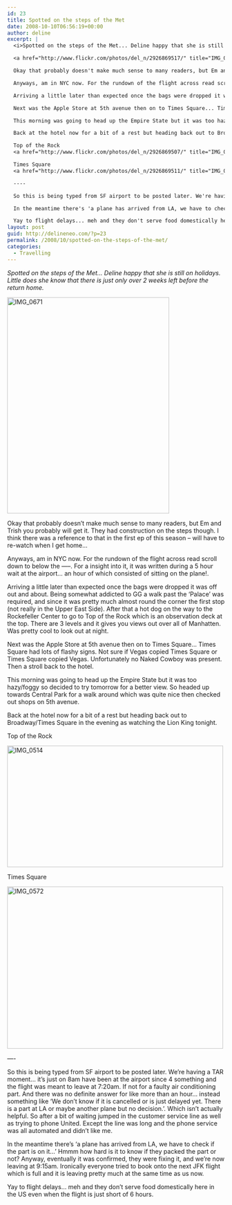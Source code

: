 ```yaml
---
id: 23
title: Spotted on the steps of the Met
date: 2008-10-10T06:56:19+00:00
author: deline
excerpt: |
  <i>Spotted on the steps of the Met... Deline happy that she is still on holidays. Little does she know that there is just only over 2 weeks left before the return home.</i>

  <a href="http://www.flickr.com/photos/del_n/2926869517/" title="IMG_0671 by del_n, on Flickr"><img src="http://farm4.static.flickr.com/3090/2926869517_fac220816c.jpg" width="375" height="500" alt="IMG_0671" /></a>

  Okay that probably doesn't make much sense to many readers, but Em and Trish you probably will get it. They had construction on the steps though. I think there was a reference to that in the first ep of this season - will have to re-watch when I get home...

  Anyways, am in NYC now. For the rundown of the flight across read scroll down to below the -----. For a insight into it, it was written during a 5 hour wait at the airport... an hour of which consisted of sitting on the plane!.

  Arriving a little later than expected once the bags were dropped it was off out and about. Being somewhat addicted to GG a walk past the 'Palace' was required, and since it was pretty much almost round the corner the first stop (not really in the Upper East Side). After that a hot dog on the way to the Rockefeller Center to go to Top of the Rock which is an observation deck at the top. There are 3 levels and it gives you views out over all of Manhatten. Was pretty cool to look out at night.

  Next was the Apple Store at 5th avenue then on to Times Square... Times Square had lots of flashy signs. Not sure if Vegas copied Times Square or Times Square copied Vegas. Unfortunately no Naked Cowboy was present. Then a stroll back to the hotel.

  This morning was going to head up the Empire State but it was too hazy/foggy so decided to try tomorrow for a better view. So headed up towards Central Park for a walk around which was quite nice then checked out shops on 5th avenue.

  Back at the hotel now for a bit of a rest but heading back out to Broadway/Times Square in the evening as watching the Lion King tonight.

  Top of the Rock
  <a href="http://www.flickr.com/photos/del_n/2926869507/" title="IMG_0514 by del_n, on Flickr"><img src="http://farm3.static.flickr.com/2217/2926869507_db81f701e8.jpg" width="500" height="281" alt="IMG_0514" /></a>

  Times Square
  <a href="http://www.flickr.com/photos/del_n/2926869511/" title="IMG_0572 by del_n, on Flickr"><img src="http://farm4.static.flickr.com/3181/2926869511_f427af7c2a.jpg" width="500" height="375" alt="IMG_0572" /></a>

  ----

  So this is being typed from SF airport to be posted later. We're having a TAR moment... it's just on 8am have been at the airport since 4 something and the flight was meant to leave at 7:20am. If not for a faulty air conditioning part. And there was no definite answer for like more than an hour... instead something like 'We don't know if it is cancelled or is just delayed yet. There is a part at LA or maybe another plane but no decision.'. Which isn't actually helpful. So after a bit of waiting jumped in the customer service line as well as trying to phone United. Except the line was long and the phone service was all automated and didn't like me.

  In the meantime there's 'a plane has arrived from LA, we have to check if the part is on it...' Hmmm how hard is it to know if they packed the part or not? Anyway, eventually it was confirmed, they were fixing it, and we're now leaving at 9:15am. Ironically everyone tried to book onto the next JFK flight which is full and it is leaving pretty much at the same time as us now.

  Yay to flight delays... meh and they don't serve food domestically here in the US even when the flight is just short of 6 hours.
layout: post
guid: http://delineneo.com/?p=23
permalink: /2008/10/spotted-on-the-steps-of-the-met/
categories:
  - Travelling
---
```

_Spotted on the steps of the Met&#8230; Deline happy that she is still on holidays. Little does she know that there is just only over 2 weeks left before the return home._

[<img src="http://farm4.static.flickr.com/3090/2926869517_fac220816c.jpg" width="375" height="500" alt="IMG_0671" />](http://www.flickr.com/photos/del_n/2926869517/ "IMG_0671 by del_n, on Flickr")

Okay that probably doesn&#8217;t make much sense to many readers, but Em and Trish you probably will get it. They had construction on the steps though. I think there was a reference to that in the first ep of this season &#8211; will have to re-watch when I get home&#8230;

Anyways, am in NYC now. For the rundown of the flight across read scroll down to below the &#8212;&#8211;. For a insight into it, it was written during a 5 hour wait at the airport&#8230; an hour of which consisted of sitting on the plane!.

Arriving a little later than expected once the bags were dropped it was off out and about. Being somewhat addicted to GG a walk past the &#8216;Palace&#8217; was required, and since it was pretty much almost round the corner the first stop (not really in the Upper East Side). After that a hot dog on the way to the Rockefeller Center to go to Top of the Rock which is an observation deck at the top. There are 3 levels and it gives you views out over all of Manhatten. Was pretty cool to look out at night.

Next was the Apple Store at 5th avenue then on to Times Square&#8230; Times Square had lots of flashy signs. Not sure if Vegas copied Times Square or Times Square copied Vegas. Unfortunately no Naked Cowboy was present. Then a stroll back to the hotel.

This morning was going to head up the Empire State but it was too hazy/foggy so decided to try tomorrow for a better view. So headed up towards Central Park for a walk around which was quite nice then checked out shops on 5th avenue.

Back at the hotel now for a bit of a rest but heading back out to Broadway/Times Square in the evening as watching the Lion King tonight.

Top of the Rock

[<img src="http://farm3.static.flickr.com/2217/2926869507_db81f701e8.jpg" width="500" height="281" alt="IMG_0514" />](http://www.flickr.com/photos/del_n/2926869507/ "IMG_0514 by del_n, on Flickr")

Times Square

[<img src="http://farm4.static.flickr.com/3181/2926869511_f427af7c2a.jpg" width="500" height="375" alt="IMG_0572" />](http://www.flickr.com/photos/del_n/2926869511/ "IMG_0572 by del_n, on Flickr")

&#8212;-

So this is being typed from SF airport to be posted later. We&#8217;re having a TAR moment&#8230; it&#8217;s just on 8am have been at the airport since 4 something and the flight was meant to leave at 7:20am. If not for a faulty air conditioning part. And there was no definite answer for like more than an hour&#8230; instead something like &#8216;We don&#8217;t know if it is cancelled or is just delayed yet. There is a part at LA or maybe another plane but no decision.&#8217;. Which isn&#8217;t actually helpful. So after a bit of waiting jumped in the customer service line as well as trying to phone United. Except the line was long and the phone service was all automated and didn&#8217;t like me.

In the meantime there&#8217;s &#8216;a plane has arrived from LA, we have to check if the part is on it&#8230;&#8217; Hmmm how hard is it to know if they packed the part or not? Anyway, eventually it was confirmed, they were fixing it, and we&#8217;re now leaving at 9:15am. Ironically everyone tried to book onto the next JFK flight which is full and it is leaving pretty much at the same time as us now.

Yay to flight delays&#8230; meh and they don&#8217;t serve food domestically here in the US even when the flight is just short of 6 hours.
